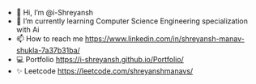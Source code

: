 - 👋 Hi, I’m @i-Shreyansh
- 🌱 I’m currently learning Computer Science Engineering specialization with Ai
- 📫 How to reach me https://www.linkedin.com/in/shreyansh-manav-shukla-7a37b31ba/
- 💻 Portfolio https://i-shreyansh.github.io/Portfolio/
- ✨ Leetcode https://leetcode.com/shreyanshmanavs/
